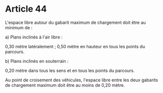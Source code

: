 # Article 44

L'espace libre autour du gabarit maximum de chargement doit être au minimum de :

a) Plans inclinés à l'air libre :

0,30 mètre latéralement ;    0,50 mètre en hauteur en tous les points du parcours.

b) Plans inclinés en souterrain :

0,20 mètre dans tous les sens et en tous les points du parcours.

Au point de croisement des véhicules, l'espace libre entre les deux gabarits de chargement maximum doit être au moins de 0,20 mètre.

